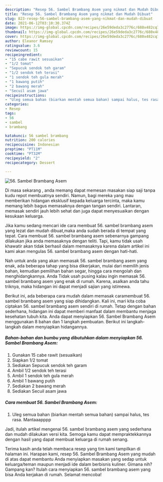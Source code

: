 ```yaml
---
description: "Resep 56. Sambel Brambang Asem yang nikmat dan Mudah Dibuat"
title: "Resep 56. Sambel Brambang Asem yang nikmat dan Mudah Dibuat"
slug: 823-resep-56-sambel-brambang-asem-yang-nikmat-dan-mudah-dibuat
date: 2021-06-12T03:10:30.374Z
image: https://img-global.cpcdn.com/recipes/26e59deda3c2776c/680x482cq70/56-sambel-brambang-asem-foto-resep-utama.jpg
thumbnail: https://img-global.cpcdn.com/recipes/26e59deda3c2776c/680x482cq70/56-sambel-brambang-asem-foto-resep-utama.jpg
cover: https://img-global.cpcdn.com/recipes/26e59deda3c2776c/680x482cq70/56-sambel-brambang-asem-foto-resep-utama.jpg
author: Eleanor Ramsey
ratingvalue: 3.6
reviewcount: 15
recipeingredient:
- "15 cabe rawit sesuaikan"
- "1/2 tomat"
- "Sepucuk sendok teh garam"
- "1/2 sendok teh terasi"
- "1 sendok teh gula merah"
- "1 bawang putih"
- "2 bawang merah"
- "Secuil asam jawa"
recipeinstructions:
- "Uleg semua bahan (biarkan mentah semua bahan) sampai halus, tes rasa. Mantaaapppp"
categories:
- Resep
tags:
- 56
- sambel
- brambang

katakunci: 56 sambel brambang 
nutrition: 200 calories
recipecuisine: Indonesian
preptime: "PT11M"
cooktime: "PT32M"
recipeyield: "2"
recipecategory: Dessert

---
```



![56. Sambel Brambang Asem](https://img-global.cpcdn.com/recipes/26e59deda3c2776c/680x482cq70/56-sambel-brambang-asem-foto-resep-utama.jpg)

Di masa  sekarang , anda memang dapat memesan masakan siap saji tanpa kudu repot membuatnya sendiri. Namun, bagi mereka yang mau memberikan hidangan eksklusif kepada keluarga tercinta, maka kamu memang lebih bagus memasaknya dengan tangan sendiri. Lantaran, memasak sendiri jauh lebih sehat dan juga dapat menyesuaikan dengan kesukaan keluarga.

Jika kamu sedang mencari ide cara membuat 56. sambel brambang asem yang lezat dan mudah dibuat,maka anda sudah berada di tempat yang tepat. Cara membuat 56. sambel brambang asem  sebenarnya gampang dilakukan jika anda memasaknya dengan teliti. Tapi, kamu tidak usah khawatir akan tidak berhasil dalam memasaknya 
karena dalam artikel ini kami akan mengulas 56. sambel brambang asem dengan hati-hati.  



Nah untuk anda yang akan memasak 56. sambel brambang asem yang enak, ada beberapa tahap yang bisa dikerjakan, mulai dari memilih jenis bahan, kemudian pemilihan bahan segar, hingga cara mengolah dan menghidangkannya. Anda Tidak usah pusing kalau ingin memasak 56. sambel brambang asem yang enak di rumah. Karena, asalkan anda  tahu triknya, maka hidangan ini dapat menjadi sajian yang istimewa.

Berikut ini, ada beberapa cara mudah dalam memasak caramembuat 56. sambel brambang asem yang siap dihidangkan. Kali ini, mari kita coba ciptakan 56. sambel brambang asem sendiri di rumah. Tetap dengan bahan sederhana, hidangan ini dapat memberi manfaat dalam membantu menjaga kesehatan tubuh kita. Anda dapat menyiapkan 56. Sambel Brambang Asem menggunakan 8 bahan dan 1 langkah pembuatan. Berikut ini langkah-langkah dalam menyiapkan hidangannya.

<!--inarticleads1-->

##### Bahan-bahan dan bumbu yang dibutuhkan dalam menyiapkan 56. Sambel Brambang Asem:

1. Gunakan 15 cabe rawit (sesuaikan)
1. Siapkan 1/2 tomat
1. Sediakan Sepucuk sendok teh garam
1. Ambil 1/2 sendok teh terasi
1. Ambil 1 sendok teh gula merah
1. Ambil 1 bawang putih
1. Sediakan 2 bawang merah
1. Sediakan Secuil asam jawa




<!--inarticleads2-->

##### Cara membuat 56. Sambel Brambang Asem:

1. Uleg semua bahan (biarkan mentah semua bahan) sampai halus, tes rasa. Mantaaapppp




Jadi, itulah artikel mengenai  56. sambel brambang asem  yang sederhana dan mudah dilakukan versi kita. Semoga kamu dapat mempraktekkannya dengan hasil yang dapat membuat keluarga di rumah senang. 

Terima kasih anda telah membaca resep yang tim kami tampilkan di halaman ini. Harapan kami, resep  56. Sambel Brambang Asem yang mudah di atas dapat membantu Anda menyiapkan masakan yang sedap untuk keluarga/teman maupun menjadi ide dalam berbisnis kuliner. Gimana nih? Gampang kan? Itulah cara menyiapkan 56. sambel brambang asem yang bisa Anda kerjakan di rumah. Selamat mencoba!

